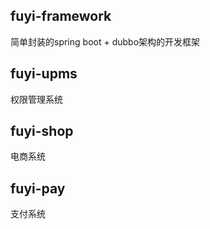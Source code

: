 ## fuyi-framework
简单封装的spring boot + dubbo架构的开发框架

## fuyi-upms
权限管理系统

## fuyi-shop
电商系统

## fuyi-pay
支付系统